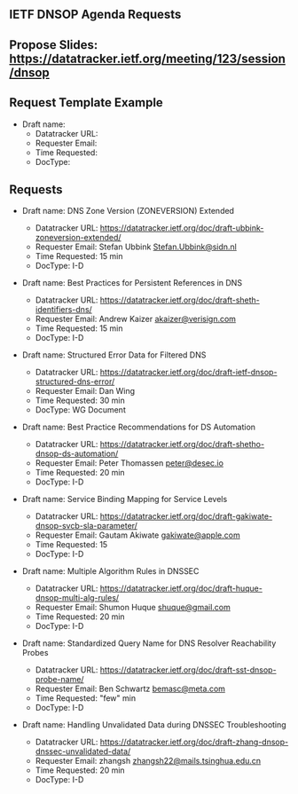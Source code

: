 ## IETF DNSOP Agenda Requests

## Propose Slides: https://datatracker.ietf.org/meeting/123/session/dnsop

## Request Template Example

*   Draft name:
    - Datatracker URL:
    - Requester Email:
    - Time Requested:
    - DocType:

## Requests

*   Draft name: DNS Zone Version (ZONEVERSION) Extended
    - Datatracker URL: https://datatracker.ietf.org/doc/draft-ubbink-zoneversion-extended/
    - Requester Email: Stefan Ubbink <Stefan.Ubbink@sidn.nl>
    - Time Requested: 15 min
    - DocType: I-D

*   Draft name: Best Practices for Persistent References in DNS
    - Datatracker URL: https://datatracker.ietf.org/doc/draft-sheth-identifiers-dns/
    - Requester Email: Andrew Kaizer <akaizer@verisign.com>
    - Time Requested: 15 min
    - DocType: I-D

*   Draft name: Structured Error Data for Filtered DNS
    - Datatracker URL: https://datatracker.ietf.org/doc/draft-ietf-dnsop-structured-dns-error/
    - Requester Email: Dan Wing
    - Time Requested: 30 min
    - DocType: WG Document

*   Draft name: Best Practice Recommendations for DS Automation
    - Datatracker URL: https://datatracker.ietf.org/doc/draft-shetho-dnsop-ds-automation/
    - Requester Email: Peter Thomassen <peter@desec.io>
    - Time Requested: 20 min
    - DocType: I-D

*   Draft name: Service Binding Mapping for Service Levels
    - Datatracker URL: https://datatracker.ietf.org/doc/draft-gakiwate-dnsop-svcb-sla-parameter/
    - Requester Email: Gautam Akiwate <gakiwate@apple.com>
    - Time Requested: 15
    - DocType: I-D

*   Draft name: Multiple Algorithm Rules in DNSSEC
    - Datatracker URL: https://datatracker.ietf.org/doc/draft-huque-dnsop-multi-alg-rules/
    - Requester Email: Shumon Huque <shuque@gmail.com>
    - Time Requested: 20 min
    - DocType: I-D

*   Draft name: Standardized Query Name for DNS Resolver Reachability Probes
    - Datatracker URL: https://datatracker.ietf.org/doc/draft-sst-dnsop-probe-name/
    - Requester Email: Ben Schwartz <bemasc@meta.com>
    - Time Requested: "few" min
    - DocType: I-D

*   Draft name: Handling Unvalidated Data during DNSSEC Troubleshooting
    - Datatracker URL: https://datatracker.ietf.org/doc/draft-zhang-dnsop-dnssec-unvalidated-data/
    - Requester Email: zhangsh <zhangsh22@mails.tsinghua.edu.cn>
    - Time Requested: 20 min
    - DocType: I-D

